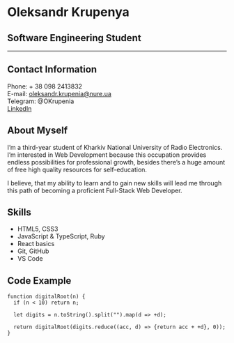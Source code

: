 # Oleksandr Krupenya

## Software Engineering Student

---

## Contact Information

Phone: + 38 098 2413832\
E-mail: oleksandr.krupenia@nure.ua\
Telegram: @OKrupenia\
[LinkedIn](https://www.linkedin.com/in/олександр-крупеня-06859b24b/)

## About Myself

I’m a third-year student of Kharkiv National University of Radio Electronics. I’m interested in Web Development because this occupation provides endless possibilities for professional growth,
besides there’s a huge amount of free high quality resources for self-education.

I believe, that my ability to learn and to gain new skills will lead me through this path of becoming a proficient Full-Stack Web Developer.

## Skills

- HTML5, CSS3
- JavaScript & TypeScript, Ruby
- React basics
- Git, GitHub
- VS Code

## Code Example

```
function digitalRoot(n) {
  if (n < 10) return n;

  let digits = n.toString().split("").map(d => +d);

  return digitalRoot(digits.reduce((acc, d) => {return acc + +d}, 0));
}
```
